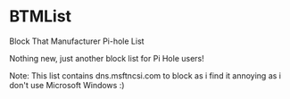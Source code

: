 # BTMList
Block That Manufacturer Pi-hole List

Nothing new, just another block list for Pi Hole users!

Note: This list contains dns.msftncsi.com to block as i find it annoying as i don't use Microsoft Windows :)
